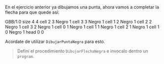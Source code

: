 En el ejercicio anterior ya dibujamos una punta, ahora vamos a completar la flecha para que quede así:

<gs-board>
 GBB/1.0
  size 4 4
  cell 2 3 Negro 1 
  cell 3 3 Negro 1 
  cell 1 2 Negro 1 
  cell 2 2 Negro 1 
  cell 3 2 Negro 1 
  cell 0 1 Negro 1 
  cell 1 1 Negro 1 
  cell 2 1 Negro 1 
  cell 1 0 Negro 1 
  head 0 0
</gs-board>

Acordate de utilizar `DibujarPuntaNegra` para esto.

> Definí el procedimiento `DibujarFlechaNegra` e invocalo dentro un `program`.